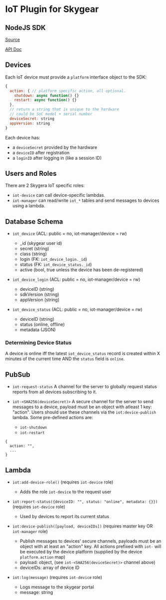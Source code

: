 # IoT Plugin for Skygear

## NodeJS SDK

[Source][sdk-src]

[API Doc][sdk-doc]

## Devices

Each IoT device must provide a `platform` interface object to the SDK:

```js
{
  action: { // platform specific action, all optional.
    shutdown: async function() {}
    restart: async function() {}
  },
  // return a string that is unique to the hardware
  // could be SoC model + serial number
  deviceSecret: string
  appVersion: string
}
```

Each device has:

* a `deviceSecret` provided by the hardware
* a `deviceID` after registration
* a `loginID` after logging in (like a session ID)

## Users and Roles

There are 2 Skygera IoT specific roles:
* `iot-device` can call device-specific lambdas.
* `iot-manager` can read/write `iot_*` tables and send messages to devices using a lambda.

## Database Schema

* `iot_device`  (ACL: public = no, iot-manager/device = rw)
    * _id (skygear user id)
    * secret (string)
    * class (string)
    * login (FK: `iot_device_login._id`)
    * status (FK: `iot_device_status._id`)
    * active (bool, true unless the device has been de-registered)

* `iot_device_login` (ACL: public = no, iot-manager/device = rw)
    * deviceID (string)
    * sdkVersion (string)
    * appVersion (string)

* `iot_device_status` (ACL: public = no, iot-manager/device = rw)
    * deviceID (string)
    * status (online, offline)
    * metadata (JSON)

### Determining Device Status

A device is online iff the latest `iot_device_status` record is created within X minutes of the current time AND the `status` field is `online`.


## PubSub

* `iot-request-status`
    A channel for the server to globally request status reports from all devices subscribing to it.

* `iot-<SHA256(deviceSecret)>`
    A secure channel for the server to send messages to a device, payload must be an object with atleast 1 key: "action".
    Users should use these channels via the `iot:device-publish` lambda.
    Some pre-defined actions are:
    * `iot-shutdown`
    * `iot-restart`
```
{
  action: "",
  ...
}
```

## Lambda

* `iot:add-device-role()` (requires `iot-device` role)
  * Adds the role `iot-device` to the request user

* `iot:report-status({deviceID: "", status: "online", metadata: {}})` (requires `iot-device` role)
  * Used by devices to report its current status

* `iot:device-publish([payload, deviceIDs])` (requires master key OR `iot-manager` role)
  * Publish messages to devices' secure channels, payloads must be an object with at least an "action" key.
    All actions prefixed with `iot-` will be executed by the device platform (supplied by the device `platform.action` map)
  * payload: object, (see `iot-<SHA256(deviceSecret)>` channel above)
  * deviceIDs: array of device ID

* `iot:log(message)` (requires `iot-device` role)
  * Logs message to the skygear portal
  * message: string


[sdk-src]: https://github.com/SkygearIO/iot-sdk-js
[sdk-doc]: https://rawgit.com/SkygearIO/iot-SDK-JS/master/doc/
